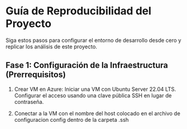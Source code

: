 # Guía de Reproducibilidad del Proyecto

Siga estos pasos para configurar el entorno de desarrollo desde cero y replicar los análisis de este proyecto.

## Fase 1: Configuración de la Infraestructura (Prerrequisitos)

1. Crear VM en Azure: Iniciar una VM con Ubuntu Server 22.04 LTS. Configurar el acceso usando una clave pública SSH en lugar de contraseña.

2. Conectar a la VM con el nombre del host colocado en el archivo de configuracion config dentro de la carpeta .ssh
